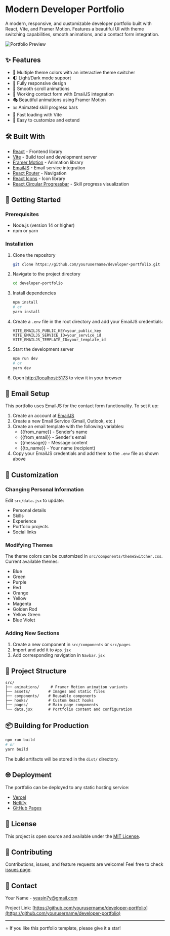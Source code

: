 # Modern Developer Portfolio

A modern, responsive, and customizable developer portfolio built with React, Vite, and Framer Motion. Features a beautiful UI with theme switching capabilities, smooth animations, and a contact form integration.

![Portfolio Preview](src/assets/project-1.png)

## ✨ Features

- 🎨 Multiple theme colors with an interactive theme switcher
- 🌓 Light/Dark mode support
- 📱 Fully responsive design
- 🎯 Smooth scroll animations
- 📧 Working contact form with EmailJS integration
- 🎭 Beautiful animations using Framer Motion
- 📊 Animated skill progress bars
- 🚀 Fast loading with Vite
- 📝 Easy to customize and extend

## 🛠️ Built With

- [React](https://reactjs.org/) - Frontend library
- [Vite](https://vitejs.dev/) - Build tool and development server
- [Framer Motion](https://www.framer.com/motion/) - Animation library
- [EmailJS](https://www.emailjs.com/) - Email service integration
- [React Router](https://reactrouter.com/) - Navigation
- [React Icons](https://react-icons.github.io/react-icons/) - Icon library
- [React Circular Progressbar](https://www.npmjs.com/package/react-circular-progressbar) - Skill progress visualization

## 🚀 Getting Started

### Prerequisites

- Node.js (version 14 or higher)
- npm or yarn

### Installation

1. Clone the repository
   ```bash
   git clone https://github.com/yourusername/developer-portfolio.git
   ```

2. Navigate to the project directory
   ```bash
   cd developer-portfolio
   ```

3. Install dependencies
   ```bash
   npm install
   # or
   yarn install
   ```

4. Create a `.env` file in the root directory and add your EmailJS credentials:
   ```env
   VITE_EMAILJS_PUBLIC_KEY=your_public_key
   VITE_EMAILJS_SERVICE_ID=your_service_id
   VITE_EMAILJS_TEMPLATE_ID=your_template_id
   ```

5. Start the development server
   ```bash
   npm run dev
   # or
   yarn dev
   ```

6. Open [http://localhost:5173](http://localhost:5173) to view it in your browser

## 📧 Email Setup

This portfolio uses EmailJS for the contact form functionality. To set it up:

1. Create an account at [EmailJS](https://www.emailjs.com/)
2. Create a new Email Service (Gmail, Outlook, etc.)
3. Create an email template with the following variables:
   - {{from_name}} - Sender's name
   - {{from_email}} - Sender's email
   - {{message}} - Message content
   - {{to_name}} - Your name (recipient)
4. Copy your EmailJS credentials and add them to the `.env` file as shown above

## 🎨 Customization

### Changing Personal Information
Edit `src/data.jsx` to update:
- Personal details
- Skills
- Experience
- Portfolio projects
- Social links

### Modifying Themes
The theme colors can be customized in `src/components/themeSwitcher.css`. Current available themes:
- Blue
- Green
- Purple
- Red
- Orange
- Yellow
- Magenta
- Golden Rod
- Yellow Green
- Blue Violet

### Adding New Sections
1. Create a new component in `src/components` or `src/pages`
2. Import and add it to `App.jsx`
3. Add corresponding navigation in `Navbar.jsx`

## 📁 Project Structure

```
src/
├── animations/     # Framer Motion animation variants
├── assets/        # Images and static files
├── components/    # Reusable components
├── hooks/         # Custom React hooks
├── pages/         # Main page components
└── data.jsx       # Portfolio content and configuration
```

## 📦 Building for Production

```bash
npm run build
# or
yarn build
```

The build artifacts will be stored in the `dist/` directory.

## 🌐 Deployment

The portfolio can be deployed to any static hosting service:
- [Vercel](https://vercel.com/)
- [Netlify](https://www.netlify.com/)
- [GitHub Pages](https://pages.github.com/)

## 📝 License

This project is open source and available under the [MIT License](LICENSE).

## 🤝 Contributing

Contributions, issues, and feature requests are welcome! Feel free to check [issues page](https://github.com/yourusername/developer-portfolio/issues).

## 📧 Contact

Your Name - [yeasin7y@gmail.com](mailto:yeasin7y@gmail.com)

Project Link: [https://github.com/yourusername/developer-portfolio](https://github.com/yourusername/developer-portfolio)

---

⭐️ If you like this portfolio template, please give it a star! 